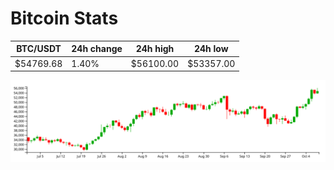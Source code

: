 # Bitcoin Stats

BTC/USDT|24h change|24h high|24h low|
|---|---|---|---|
|$54769.68|1.40%|$56100.00|$53357.00|

<img src="./chart.svg">
